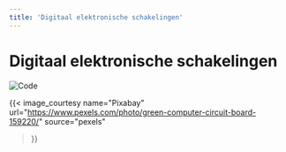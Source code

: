```yaml
---
title: 'Digitaal elektronische schakelingen'
---
```


# Digitaal elektronische schakelingen

![Code](/images/pexels/pexels-pixabay-159220.jpg)

{{< image_courtesy 
  name="Pixabay"
  url="https://www.pexels.com/photo/green-computer-circuit-board-159220/"
  source="pexels"
  >}}